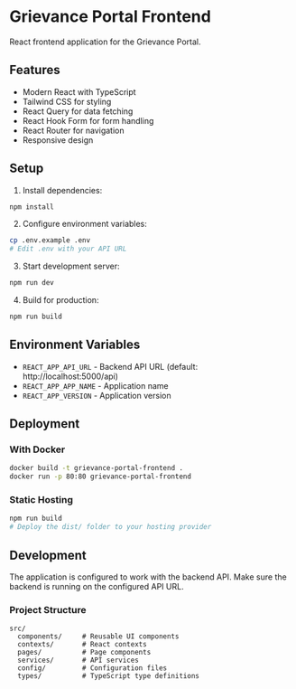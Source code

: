 
# Grievance Portal Frontend

React frontend application for the Grievance Portal.

## Features

- Modern React with TypeScript
- Tailwind CSS for styling
- React Query for data fetching
- React Hook Form for form handling
- React Router for navigation
- Responsive design

## Setup

1. Install dependencies:
```bash
npm install
```

2. Configure environment variables:
```bash
cp .env.example .env
# Edit .env with your API URL
```

3. Start development server:
```bash
npm run dev
```

4. Build for production:
```bash
npm run build
```

## Environment Variables

- `REACT_APP_API_URL` - Backend API URL (default: http://localhost:5000/api)
- `REACT_APP_APP_NAME` - Application name
- `REACT_APP_VERSION` - Application version

## Deployment

### With Docker
```bash
docker build -t grievance-portal-frontend .
docker run -p 80:80 grievance-portal-frontend
```

### Static Hosting
```bash
npm run build
# Deploy the dist/ folder to your hosting provider
```

## Development

The application is configured to work with the backend API. Make sure the backend is running on the configured API URL.

### Project Structure
```
src/
  components/     # Reusable UI components
  contexts/       # React contexts
  pages/          # Page components
  services/       # API services
  config/         # Configuration files
  types/          # TypeScript type definitions
```
